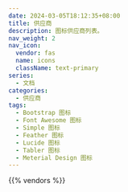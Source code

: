 ```yaml
---
date: 2024-03-05T18:12:35+08:00
title: 供应商
description: 图标供应商列表。
nav_weight: 2
nav_icon:
  vendor: fas
  name: icons
  className: text-primary
series:
  - 文档
categories:
  - 供应商
tags:
  - Bootstrap 图标
  - Font Awesome 图标
  - Simple 图标
  - Feather 图标
  - Lucide 图标
  - Tabler 图标
  - Meterial Design 图标
---
```


{{% vendors %}}
